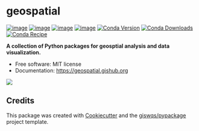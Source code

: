 # geospatial

[![image](https://colab.research.google.com/assets/colab-badge.svg)](https://gishub.org/geospatial-colab)
[![image](https://mybinder.org/badge_logo.svg)](https://gishub.org/geospatial-binder)
[![image](https://img.shields.io/pypi/v/geospatial.svg)](https://pypi.python.org/pypi/geospatial)
[![image](https://pepy.tech/badge/geospatial)](https://pepy.tech/project/geospatial)
[![Conda Version](https://img.shields.io/conda/vn/conda-forge/geospatial.svg)](https://anaconda.org/conda-forge/geospatial)
[![Conda Downloads](https://img.shields.io/conda/dn/conda-forge/geospatial.svg)](https://anaconda.org/conda-forge/geospatial)
[![Conda Recipe](https://img.shields.io/badge/recipe-geospatial-green.svg)](https://github.com/conda-forge/geospatial-feedstock)

**A collection of Python packages for geosptial analysis and data visualization.**

-   Free software: MIT license
-   Documentation: https://geospatial.gishub.org

[![](https://i.imgur.com/A4GkBLP.png)](https://geospatial.gishub.org)

## Credits

This package was created with [Cookiecutter](https://github.com/cookiecutter/cookiecutter) and the [giswqs/pypackage](https://github.com/giswqs/pypackage) project template.
